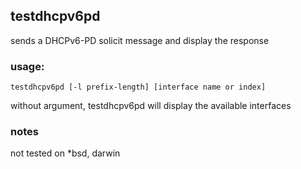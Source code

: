## testdhcpv6pd

sends a DHCPv6-PD solicit message and display the response

### usage:

`testdhcpv6pd [-l prefix-length] [interface name or index]`

without argument, testdhcpv6pd will display the available interfaces

### notes
not tested on *bsd, darwin